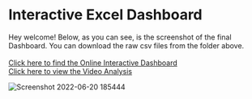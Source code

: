 # Interactive Excel Dashboard

Hey welcome! Below, as you can see, is the screenshot of the final Dashboard. You can download the raw csv files from the folder above.</br></br>
[Click here to find the Online Interactive Dashboard](https://onedrive.live.com/view.aspx?resid=805EBE40645B2DD6!4145&ithint=file%2cxlsx&authkey=!ALz7VhXEErxs_gI) </br>
[Click here to view the Video Analysis](https://www.youtube.com/watch?v=oWy7ZkS3axE&t=275s)

![Screenshot 2022-06-20 185444](https://user-images.githubusercontent.com/91784043/174611756-6ab4cc61-c2de-4ac3-a9d4-76dc5da8ee65.png)
